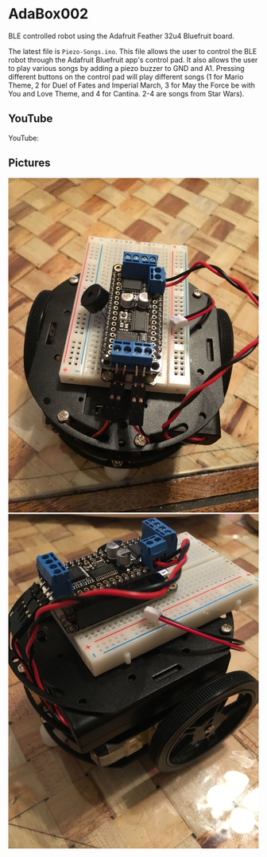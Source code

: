 # AdaBox002
BLE controlled robot using the Adafruit Feather 32u4 Bluefruit board.

The latest file is `Piezo-Songs.ino`. This file allows the user to control the BLE robot through the Adafruit Bluefruit app's control pad. It also allows the user to play various songs by adding a piezo buzzer to GND and A1. Pressing different buttons on the control pad will play different songs (1 for Mario Theme, 2 for Duel of Fates and Imperial March, 3 for May the Force be with You and Love Theme, and 4 for Cantina. 2-4 are songs from Star Wars).

## YouTube

YouTube:

## Pictures

![Top](/top.JPG?raw=true "Top")
![Side](/side.JPG?raw=true "Side")

